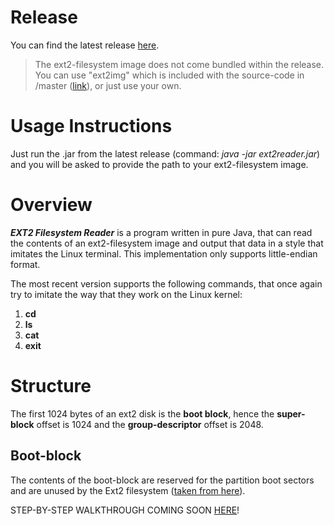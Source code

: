 # Release
You can find the latest release [here](https://github.com/soutzis/EXT2-Filesystem-Reader/releases).
> The ext2-filesystem image does not come bundled within the release. You can use "ext2img" which is included with the source-code in /master ([link](https://github.com/soutzis/EXT2-Filesystem-Reader/blob/master/ext2img)), or just use your own.

# Usage Instructions
Just run the .jar from the latest release (command: *java -jar ext2reader.jar*) and you will be asked to provide the path to your ext2-filesystem image.

# Overview
***EXT2 Filesystem Reader*** is a program written in pure Java, that can read the contents of an ext2-filesystem
image and output that data in a style that imitates the Linux terminal.
This implementation only supports little-endian format.

The most recent version supports the following commands, that once again
try to imitate the way that they work on the Linux kernel:

1. **cd**
2. **ls**
3. **cat**
4. **exit**

# Structure
The first 1024 bytes of an ext2 disk is the **boot block**, hence the **super-block** offset is 1024 and the 
**group-descriptor** offset is 2048.

## Boot-block
The contents of the boot-block are reserved for the partition boot sectors and are unused by the Ext2 filesystem 
([taken from here](http://cs.smith.edu/~nhowe/Teaching/csc262/oldlabs/ext2.html)).

STEP-BY-STEP WALKTHROUGH COMING SOON [HERE](https://soutzis.github.io/EXT2-Filesystem-Reader/)!
